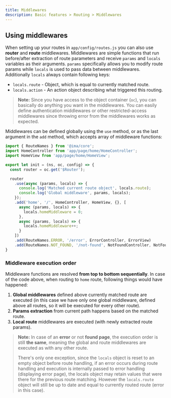 ```yaml
---
title: Middlewares
description: Basic features > Routing > Middlewares
---
```


## Using middlewares

When setting up your routes in `app/config/routes.js` you can also use **router** and **route** middlewares. Middlewares are simple functions that run before/after extraction of route parameters and receive `params` and `locals` variables as their arguments. `params` specifically allows you to modify route params while `locals` is used to pass data between middlewares. Additionally `locals` always contain following keys:

 - `locals.route` - Object, which is equal to currently matched route.
 - `locals.action` - An action object describing what triggered this routing.

> **Note:** Since you have access to the object container (`oc`), you can basically do anything you want in the middlewares. You can easily define authentication middlewares or other restricted-access middlewares since throwing error from the middlewares works as expected.

Middlewares can be defined globally using the `use` method, or as the last argument in the `add` method, which accepts array of middleware functions:

```javascript
import { RouteNames } from '@ima/core';
import HomeController from 'app/page/home/HomeController';
import HomeView from 'app/page/home/HomeView';

export let init = (ns, oc, config) => {
  const router = oc.get('$Router');

  router
    .use(async (params, locals) => {
      console.log('Matched current route object', locals.route);
      console.log('Global middleware', params, locals);
    });
    .add('home', '/', HomeController, HomeView, {}, [
      async (params, locals) => {
        locals.homeMiddleware = 0;
      },
      async (params, locals) => {
        locals.homeMiddleware++;
      }
    ])
    .add(RouteNames.ERROR, '/error', ErrorController, ErrorView)
    .add(RouteNames.NOT_FOUND, '/not-found', NotFoundController, NotFoundView);
}
```

### Middleware execution order

Middleware functions are resolved **from top to bottom sequentially**. In case of the code above, when routing to `home` route, following things would have happened:

 1. **Global middlewares** defined above currently matched route are executed (in this case we have only one global middleware, defined above all routes, so it will be executed for every other route).
 2. **Params extraction** from current path happens based on the matched route.
 3. **Local route** middlewares are executed (with newly extracted route params).

> **Note:** In case of an **error** or not **found page**, the execution order is still **the same**, meaning the global and route middlewares are executed as with any other route.
>
> There's only one exception, since the `locals` object is reset to an empty object before route handling, if an error occurs during route handling and execution is internally passed to error handling (displaying error page), the locals object may retain values that were there for the previous route matching. However the `locals.route` object will still be up to date and equal to currently routed route (error in this case).
